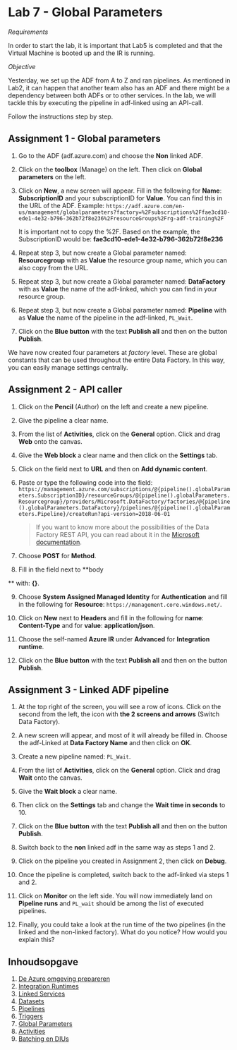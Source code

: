 # Lab 7 - Global Parameters

*Requirements*

In order to start the lab, it is important that Lab5 is completed and that the Virtual Machine is booted up and the IR is running.

*Objective*

Yesterday, we set up the ADF from A to Z and ran pipelines. As mentioned in Lab2, it can happen that another team also has an ADF and there might be a dependency between both ADFs or to other services. In the lab, we will tackle this by executing the pipeline in adf-linked using an API-call.

Follow the instructions step by step.

## Assignment 1 - Global parameters

1. Go to the ADF (adf.azure.com) and choose the **Non** linked ADF.

2. Click on the **toolbox** (Manage) on the left. Then click on **Global parameters** on the left.

3. Click on **New**, a new screen will appear. Fill in the following for **Name**: **SubscriptionID** and your subscriptionID for **Value**. You can find this in the URL of the ADF. 
   Example: `https://adf.azure.com/en-us/management/globalparameters?factory=%2Fsubscriptions%2Ffae3cd10-ede1-4e32-b796-362b72f8e236%2FresourceGroups%2Frg-adf-training%2F`

   It is important not to copy the %2F. Based on the example, the SubscriptionID would be: **fae3cd10-ede1-4e32-b796-362b72f8e236**

4. Repeat step 3, but now create a Global parameter named: **Resourcegroup** with as **Value** the resource group name, which you can also copy from the URL.

5. Repeat step 3, but now create a Global parameter named: **DataFactory** with as **Value** the name of the adf-linked, which you can find in your resource group.

6. Repeat step 3, but now create a Global parameter named: **Pipeline** with as **Value** the name of the pipeline in the adf-linked, `PL_Wait`.

7. Click on the **Blue button** with the text **Publish all** and then on the button **Publish**.

We have now created four parameters at *factory* level. These are global constants that can be used throughout the entire Data Factory. In this way, you can easily manage settings centrally.

## Assignment 2 - API caller

1. Click on the **Pencil** (Author) on the left and create a new pipeline.

2. Give the pipeline a clear name.

3. From the list of **Activities**, click on the **General** option. Click and drag **Web** onto the canvas.

4. Give the **Web block** a clear name and then click on the **Settings** tab.

5. Click on the field next to **URL** and then on **Add dynamic content**.

6. Paste or type the following code into the field:
   `https://management.azure.com/subscriptions/@{pipeline().globalParameters.SubscriptionID}/resourceGroups/@{pipeline().globalParameters.Resourcegroup}/providers/Microsoft.DataFactory/factories/@{pipeline().globalParameters.DataFactory}/pipelines/@{pipeline().globalParameters.Pipeline}/createRun?api-version=2018-06-01`

   > If you want to know more about the possibilities of the Data Factory REST API, you can read about it in the [Microsoft documentation](https://docs.microsoft.com/nl-nl/rest/api/datafactory/pipelines).

7. Choose **POST** for **Method**.

8. Fill in the field next to **body

** with: **{}**.

9. Choose **System Assigned Managed Identity** for **Authentication** and fill in the following for **Resource**: `https://management.core.windows.net/`.

10. Click on **New** next to **Headers** and fill in the following for **name**: **Content-Type** and for **value**: **application/json**.

11. Choose the self-named **Azure IR** under **Advanced** for **Integration runtime**.

12. Click on the **Blue button** with the text **Publish all** and then on the button **Publish**.

## Assignment 3 - Linked ADF pipeline

1. At the top right of the screen, you will see a row of icons. Click on the second from the left, the icon with **the 2 screens and arrows** (Switch Data Factory).

2. A new screen will appear, and most of it will already be filled in. Choose the adf-Linked at **Data Factory Name** and then click on **OK**.

3. Create a new pipeline named: `PL_Wait`.

4. From the list of **Activities**, click on the **General** option. Click and drag **Wait** onto the canvas.

5. Give the **Wait block** a clear name.

6. Then click on the **Settings** tab and change the **Wait time in seconds** to 10.

7. Click on the **Blue button** with the text **Publish all** and then on the button **Publish**.

8. Switch back to the **non** linked adf in the same way as steps 1 and 2.

9. Click on the pipeline you created in Assignment 2, then click on **Debug**.

10. Once the pipeline is completed, switch back to the adf-linked via steps 1 and 2.

11. Click on **Monitor** on the left side. You will now immediately land on **Pipeline runs** and `PL_wait` should be among the list of executed pipelines.

12. Finally, you could take a look at the run time of the two pipelines (in the linked and the non-linked factory). What do you notice? How would you explain this?

## Inhoudsopgave

1. [De Azure omgeving prepareren](../Lab1/LabInstructions1.md)
2. [Integration Runtimes](../Lab2/LabInstructions2.md)
3. [Linked Services](../Lab3/LabInstructions3.md)
4. [Datasets](../Lab4/LabInstructions4.md)
5. [Pipelines](../Lab5/LabInstructions5.md)
6. [Triggers](../Lab6/LabInstructions6.md)
7. [Global Parameters](../Lab7/LabInstructions7.md)
8. [Activities](../Lab8/LabInstructions8.md)
9. [Batching en DIUs](../Lab9/LabInstructions9.md)
